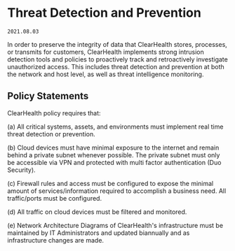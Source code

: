 # Threat Detection and Prevention

`2021.08.03`

In order to preserve the integrity of data that ClearHealth stores, processes, or
transmits for customers, ClearHealth implements strong intrusion detection tools
and policies to proactively track and retroactively investigate unauthorized
access. This includes threat detection and prevention at both the network and
host level, as well as threat intelligence monitoring.

## Policy Statements

ClearHealth policy requires that:

(a) All critical systems, assets, and environments must implement real time threat
detection or prevention.

(b) Cloud devices must have minimal exposure to the internet and remain behind a private
subnet whenever possible. The private subnet must only be accessible via VPN and
protected with multi factor authentication (Duo Security).

(c) Firewall rules and access must be configured to expose the minimal amount of
services/information required to accomplish a business need. All traffic/ports must be configured.

(d) All traffic on cloud devices must be filtered and monitored.

(e) Network Architecture Diagrams of ClearHealth's infrastructure must be maintained
by IT Administrators and updated biannually and as infrastructure changes are made. 